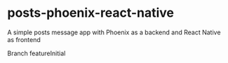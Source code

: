 # posts-phoenix-react-native
A simple posts message app with Phoenix as a backend and React Native as frontend

Branch featureInitial
